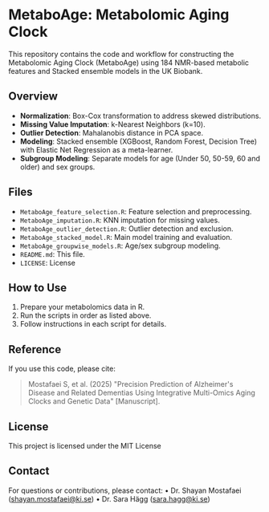 # MetaboAge: Metabolomic Aging Clock

This repository contains the code and workflow for constructing the Metabolomic Aging Clock (MetaboAge) using 184 NMR-based metabolic features and Stacked ensemble models in the UK Biobank.

## Overview

- **Normalization**: Box-Cox transformation to address skewed distributions.
- **Missing Value Imputation**: k-Nearest Neighbors (k=10).
- **Outlier Detection**: Mahalanobis distance in PCA space.
- **Modeling**: Stacked ensemble (XGBoost, Random Forest, Decision Tree) with Elastic Net Regression as a meta-learner.
- **Subgroup Modeling**: Separate models for age (Under 50, 50-59, 60 and older) and sex groups. 

## Files

- `MetaboAge_feature_selection.R`: Feature selection and preprocessing.
- `MetaboAge_imputation.R`: KNN imputation for missing values.
- `MetaboAge_outlier_detection.R`: Outlier detection and exclusion.
- `MetaboAge_stacked_model.R`: Main model training and evaluation.
- `MetaboAge_groupwise_models.R`: Age/sex subgroup modeling.
- `README.md`: This file.
- `LICENSE`: License

## How to Use

1. Prepare your metabolomics data in R.
2. Run the scripts in order as listed above.
3. Follow instructions in each script for details.

## Reference

If you use this code, please cite:

> Mostafaei S, et al. (2025) "Precision Prediction of Alzheimer's Disease and Related Dementias Using Integrative Multi-Omics Aging Clocks and Genetic Data" [Manuscript].  

## License

This project is licensed under the MIT License

## Contact

For questions or contributions, please contact: • Dr. Shayan Mostafaei (shayan.mostafaei@ki.se) • Dr. Sara Hägg (sara.hagg@ki.se)
